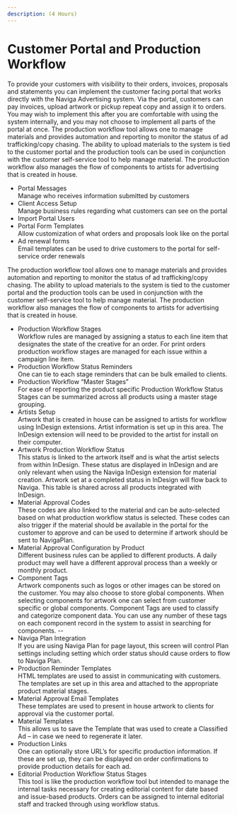 ```yaml
---
description: (4 Hours)
---
```


# Customer Portal and Production Workflow

To provide your customers with visibility to their orders, invoices, proposals and statements you can implement the customer facing portal that works directly with the Naviga Advertising system. Via the portal, customers can pay invoices, upload artwork or pickup repeat copy and assign it to orders. You may wish to implement this after you are comfortable with using the system internally, and you may not choose to implement all parts of the portal at once. The production workflow tool allows one to manage materials and provides automation and reporting to monitor the status of ad trafficking/copy chasing. The ability to upload materials to the system is tied to the customer portal and the production tools can be used in conjunction with the customer self-service tool to help manage material. The production workflow also manages the flow of components to artists for advertising that is created in house.

* Portal Messages\
  Manage who receives information submitted by customers
* Client Access Setup\
  Manage business rules regarding what customers can see on the portal
* Import Portal Users
* Portal Form Templates\
  Allow customization of what orders and proposals look like on the portal
* Ad renewal forms\
  Email templates can be used to drive customers to the portal for self-service order renewals

The production workflow tool allows one to manage materials and provides automation and reporting to monitor the status of ad trafficking/copy chasing. The ability to upload materials to the system is tied to the customer portal and the production tools can be used in conjunction with the customer self-service tool to help manage material. The production workflow also manages the flow of components to artists for advertising that is created in house.

* Production Workflow Stages\
  Workflow rules are managed by assigning a status to each line item that designates the state of the creative for an order. For print orders production workflow stages are managed for each issue within a campaign line item.
* Production Workflow Status Reminders\
  One can tie to each stage reminders that can be bulk emailed to clients.
* Production Workflow “Master Stages”\
  For ease of reporting the product specific Production Workflow Status Stages can be summarized across all products using a master stage grouping.
* Artists Setup\
  Artwork that is created in house can be assigned to artists for workflow using InDesign extensions. Artist information is set up in this area. The InDesign extension will need to be provided to the artist for install on their computer.
* Artwork Production Workflow Status\
  This status is linked to the artwork itself and is what the artist selects from within InDesign. These status are displayed in InDesign and are only relevant when using the Naviga InDesign extension for material creation. Artwork set at a completed status in InDesign will flow back to Naviga. This table is shared across all products integrated with InDesign.
* Material Approval Codes\
  These codes are also linked to the material and can be auto-selected based on what production workflow status is selected. These codes can also trigger if the material should be available in the portal for the customer to approve and can be used to determine if artwork should be sent to NavigaPlan.
* Material Approval Configuration by Product\
  Different business rules can be applied to different products. A daily product may well have a different approval process than a weekly or monthly product.
* Component Tags\
  Artwork components such as logos or other images can be stored on the customer. You may also choose to store global components. When selecting components for artwork one can select from customer specific or global components. Component Tags are used to classify and categorize component data. You can use any number of these tags on each component record in the system to assist in searching for components. --
* Naviga Plan Integration\
  If you are using Naviga Plan for page layout, this screen will control Plan settings including setting which order status should cause orders to flow to Naviga Plan.
* Production Reminder Templates\
  HTML templates are used to assist in communicating with customers. The templates are set up in this area and attached to the appropriate product material stages.
* Material Approval Email Templates\
  These templates are used to present in house artwork to clients for approval via the customer portal.
* Material Templates\
  This allows us to save the Template that was used to create a Classified Ad – in case we need to regenerate it later.
* Production Links\
  One can optionally store URL’s for specific production information. If these are set up, they can be displayed on order confirmations to provide production details for each ad.
* Editorial Production Workflow Status Stages\
  This tool is like the production workflow tool but intended to manage the internal tasks necessary for creating editorial content for date based and issue-based products. Orders can be assigned to internal editorial staff and tracked through using workflow status.
